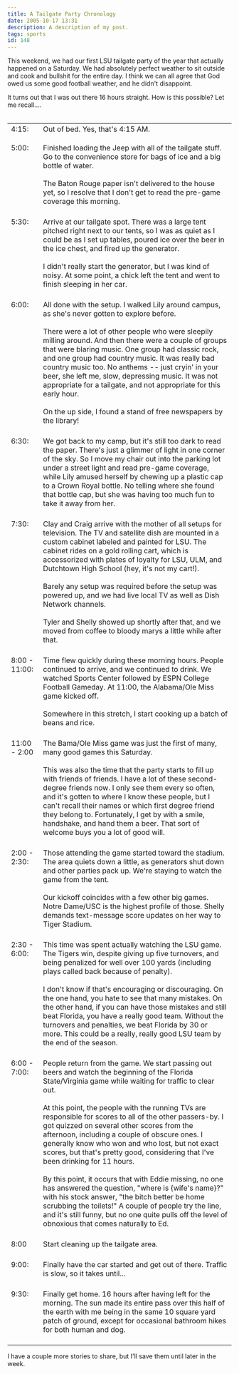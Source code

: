 ```yaml
---
title: A Tailgate Party Chronology
date: 2005-10-17 13:31
description: A description of my post.
tags: sports
id: 148
---
```

This weekend, we had our first LSU tailgate party of the year that actually happened on a Saturday.  We had absolutely perfect weather to sit outside and cook and bullshit for the entire day.  I think we can all agree that God owed us some good football weather, and he didn't disappoint.

It turns out that I was out there 16 hours straight.  How is this possible?  Let me recall....
<span class="spanEndPreview">&nbsp;</span><br /><br /><table><tr><td valign="top">4:15:  </td><td valign="top">Out of bed.  Yes, that's 4:15 AM.<br />

</td></tr><tr><td valign="top">5:00:  </td><td valign="top">Finished loading the Jeep with all of the tailgate stuff.  Go to the convenience store for bags of ice and a big bottle of water.<br /><br />The Baton Rouge paper isn't delivered to the house yet, so I resolve that I don't get to read the pre-game coverage this morning.<br /><br />

</td></tr><tr><td valign="top">5:30:  </td><td valign="top">Arrive at our tailgate spot.  There was a large tent pitched right next to our tents, so I was as quiet as I could be as I set up tables, poured ice over the beer in the ice chest, and fired up the generator.<br /><br />I didn't really start the generator, but I was kind of noisy.  At some point, a chick left the tent and went to finish sleeping in her car.<br /><br />

</td></tr><tr><td valign="top">6:00:  </td><td valign="top">All done with the setup.  I walked Lily around campus, as she's never gotten to explore before.<br /><br />There were a lot of other people who were sleepily milling around.  And then there were a couple of groups that were blaring music.  One group had classic rock, and one group had country music.  It was really bad country music too.  No anthems -- just cryin' in your beer, she left me, slow, depressing music.  It was not appropriate for a tailgate, and not appropriate for this early hour.<br /><br />On the up side, I found a stand of free newspapers by the library!<br /><br />

</td></tr><tr><td valign="top">6:30:  </td><td valign="top">We got back to my camp, but it's still too dark to read the paper.  There's just a glimmer of light in one corner of the sky.  So I move my chair out into the parking lot under a street light and read pre-game coverage, while Lily amused herself by chewing up a plastic cap to a Crown Royal bottle.  No telling where she found that bottle cap, but she was having too much fun to take it away from her.<br /><br />

</td></tr><tr><td valign="top">7:30:  </td><td valign="top">Clay and Craig arrive with the mother of all setups for television.  The TV and satellite dish are mounted in a custom cabinet labeled and painted for LSU.  The cabinet rides on a gold rolling cart, which is accessorized with plates of loyalty for LSU, ULM, and Dutchtown High School (hey, it's not my cart!).<br /><br />Barely any setup was required before the setup was powered up, and we had live local TV as well as Dish Network channels.<br /><br />Tyler and Shelly showed up shortly after that, and we moved from coffee to bloody marys a little while after that.<br /><br />

</td></tr><tr><td valign="top">8:00 - 11:00:  </td><td valign="top">Time flew quickly during these morning hours.  People continued to arrive, and we continued to drink.  We watched Sports Center followed by ESPN College Football Gameday.  At 11:00, the Alabama/Ole Miss game kicked off.<br /><br />Somewhere in this stretch, I start cooking up a batch of beans and rice.<br /><br />

</td></tr><tr><td valign="top">11:00 - 2:00</td><td valign="top">The Bama/Ole Miss game was just the first of many, many good games this Saturday.<br /><br />This was also the time that the party starts to fill up with friends of friends.  I have a lot of these second-degree friends now.  I only see them every so often, and it's gotten to where I know these people, but I can't recall their names or which first degree friend they belong to.  Fortunately, I get by with a smile, handshake, and hand them a beer.  That sort of welcome buys you a lot of good will.<br /><br />

</td></tr><tr><td valign="top">2:00 - 2:30:  </td><td valign="top">Those attending the game started toward the stadium.  The area quiets down a little, as generators shut down and other parties pack up.  We're staying to watch the game from the tent.<br /><br />Our kickoff coincides with a few other big games.  Notre Dame/USC is the highest profile of those.  Shelly demands text-message score updates on her way to Tiger Stadium.<br /><br />

</td></tr><tr><td valign="top">2:30 - 6:00:  </td><td valign="top">This time was spent actually watching the LSU game.  The Tigers win, despite giving up five turnovers, and being penalized for well over 100 yards (including plays called back because of penalty).<br /><br />I don't know if that's encouraging or discouraging.  On the one hand, you hate to see that many mistakes.  On the other hand, if you can have those mistakes and still beat Florida, you have a really good team.  Without the turnovers and penalties, we beat Florida by 30 or more.  This could be a really, really good LSU team by the end of the season.<br /><br />

</td></tr><tr><td valign="top">6:00 - 7:00:  </td><td valign="top">People return from the game.  We start passing out beers and watch the beginning of the Florida State/Virginia game while waiting for traffic to clear out.<br /><br />At this point, the people with the running TVs are responsible for scores to all of the other passers-by.  I got quizzed on several other scores from the afternoon, including a couple of obscure ones.  I generally know who won and who lost, but not exact scores, but that's pretty good, considering that I've been drinking for 11 hours.<br /><br />By this point, it occurs that with Eddie missing, no one has answered the question, "where is {wife's name}?" with his stock answer, "the bitch better be home scrubbing the toilets!"  A couple of people try the line, and it's still funny, but no one quite pulls off the level of obnoxious that comes naturally to Ed.<br /><br />

</td></tr><tr><td valign="top">8:00  </td><td valign="top">Start cleaning up the tailgate area.<br /><br />

</td></tr><tr><td valign="top">9:00:  </td><td valign="top">Finally have the car started and get out of there.  Traffic is slow, so it takes until...<br /><br />

</td></tr><tr><td valign="top">9:30:  </td><td valign="top">Finally get home.  16 hours after having left for the morning.  The sun made its entire pass over this half of the earth with me being in the same 10 square yard patch of ground, except for occasional bathroom hikes for both human and dog.<br /><br />
</td></tr></table>

I have a couple more stories to share, but I'll save them until later in the week.
